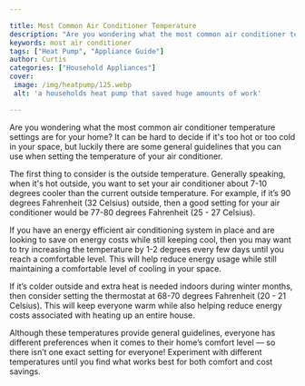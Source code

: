```yaml
---

title: Most Common Air Conditioner Temperature
description: "Are you wondering what the most common air conditioner temperature settings are for your home? It can be hard to decide if it's to...scroll on and keep learning"
keywords: most air conditioner
tags: ["Heat Pump", "Appliance Guide"]
author: Curtis
categories: ["Household Appliances"]
cover: 
 image: /img/heatpump/125.webp
 alt: 'a households heat pump that saved huge amounts of work'

---
```


Are you wondering what the most common air conditioner temperature settings are for your home? It can be hard to decide if it's too hot or too cold in your space, but luckily there are some general guidelines that you can use when setting the temperature of your air conditioner. 

The first thing to consider is the outside temperature. Generally speaking, when it's hot outside, you want to set your air conditioner about 7-10 degrees cooler than the current outside temperature. For example, if it’s 90 degrees Fahrenheit (32 Celsius) outside, then a good setting for your air conditioner would be 77-80 degrees Fahrenheit (25 - 27 Celsius). 

If you have an energy efficient air conditioning system in place and are looking to save on energy costs while still keeping cool, then you may want to try increasing the temperature by 1-2 degrees every few days until you reach a comfortable level. This will help reduce energy usage while still maintaining a comfortable level of cooling in your space. 

If it’s colder outside and extra heat is needed indoors during winter months, then consider setting the thermostat at 68-70 degrees Fahrenheit (20 - 21 Celsius). This will keep everyone warm while also helping reduce energy costs associated with heating up an entire house. 

Although these temperatures provide general guidelines, everyone has different preferences when it comes to their home’s comfort level — so there isn’t one exact setting for everyone! Experiment with different temperatures until you find what works best for both comfort and cost savings.

